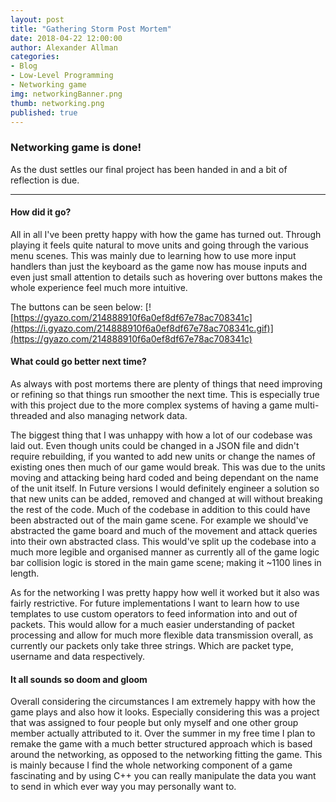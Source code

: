 ```yaml
---
layout: post
title: "Gathering Storm Post Mortem"
date: 2018-04-22 12:00:00
author: Alexander Allman
categories:
- Blog
- Low-Level Programming
- Networking game
img: networkingBanner.png
thumb: networking.png
published: true
---
```


### Networking game is done!

As the dust settles our final project has been handed in and a bit of reflection is due.

<!--more-->
-----
#### How did it go?
All in all I've been pretty happy with how the game has turned out. Through playing it feels quite natural to move units and going through the various menu scenes. This was mainly due to learning how to use more input handlers than just the keyboard as the game now has mouse inputs and even just small attention to details such as hovering over buttons makes the whole experience feel much more intuitive.

The buttons can be seen below:
[![https://gyazo.com/214888910f6a0ef8df67e78ac708341c](https://i.gyazo.com/214888910f6a0ef8df67e78ac708341c.gif)](https://gyazo.com/214888910f6a0ef8df67e78ac708341c)


#### What could go better next time?
As always with post mortems there are plenty of things that need improving or refining so that things run smoother the next time. This is especially true with this project due to the more complex systems of having a game multi-threaded and also managing network data.

The biggest thing that I was unhappy with how a lot of our codebase was laid out. Even though units could be changed in a JSON file and didn't require rebuilding, if you wanted to add new units or change the names of existing ones then much of our game would break. This was due to the units moving and attacking being hard coded and being dependant on the name of the unit itself. In Future versions I would definitely engineer a solution so that new units can be added, removed and changed at will without breaking the rest of the code.
  Much of the codebase in addition to this could have been abstracted out of the main game scene. For example we should've abstracted the game board and much of the movement and attack queries into their own abstracted class. This would've split up the codebase into a much more legible and organised manner as currently all of the game logic bar collision logic is stored in the main game scene; making it ~1100 lines in length.

As for the networking I was pretty happy how well it worked but it also was fairly restrictive. For future implementations I want to learn how to use templates to use custom operators to feed information into and out of packets. This would allow for a much easier understanding of packet processing and allow for much more flexible data transmission overall, as currently our packets only take three strings. Which are packet type, username and data respectively.


#### It all sounds so doom and gloom
Overall considering the circumstances I am extremely happy with how the game plays and also how it looks. Especially considering this was a project that was assigned to four people but only myself and one other group member actually attributed to it. Over the summer in my free time I plan to remake the game with a much better structured approach which is based around the networking, as opposed to the networking fitting the game. This is mainly because I find the whole networking component of a game fascinating and by using C++ you can really manipulate the data you want to send in which ever way you may personally want to.
